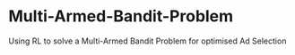 # Multi-Armed-Bandit-Problem
Using RL to solve a Multi-Armed Bandit Problem for optimised Ad Selection
